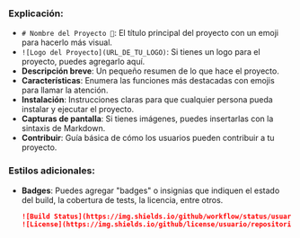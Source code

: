 
### Explicación:
- `# Nombre del Proyecto 🚀`: El título principal del proyecto con un emoji para hacerlo más visual.
- `![Logo del Proyecto](URL_DE_TU_LOGO)`: Si tienes un logo para el proyecto, puedes agregarlo aquí.
- **Descripción breve**: Un pequeño resumen de lo que hace el proyecto.
- **Características**: Enumera las funciones más destacadas con emojis para llamar la atención.
- **Instalación**: Instrucciones claras para que cualquier persona pueda instalar y ejecutar el proyecto.
- **Capturas de pantalla**: Si tienes imágenes, puedes insertarlas con la sintaxis de Markdown.
- **Contribuir**: Guía básica de cómo los usuarios pueden contribuir a tu proyecto.

### Estilos adicionales:
- **Badges**: Puedes agregar "badges" o insignias que indiquen el estado del build, la cobertura de tests, la licencia, entre otros.
  
   ```markdown
   ![Build Status](https://img.shields.io/github/workflow/status/usuario/repositorio/Build)
   ![License](https://img.shields.io/github/license/usuario/repositorio)
